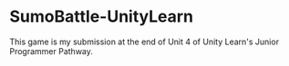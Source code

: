 # SumoBattle-UnityLearn
This game is my submission at the end of Unit 4 of Unity Learn's Junior Programmer Pathway.
